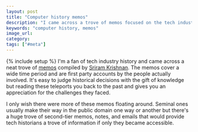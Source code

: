 ```yaml
---
layout: post
title: "Computer history memos"
description: "I came across a trove of memos focused on the tech industry and they give a wonderful glimpse of key themes and decisions."
keywords: "computer history, memos"
image_url:
category:
tags: ["#meta"]
---
```

{% include setup %}
I'm a fan of tech industry history and came across a neat trove of [memos](https://sriramk.com/memos) compiled by [Sriram Krishnan](https://twitter.com/sriramk). The memos cover a wide time period and are first party accounts by the people actually involved. It's easy to judge historical decisions with the gift of knowledge but reading these teleports you back to the past and gives you an appreciation for the challenges they faced.

I only wish there were more of these memos floating around. Seminal ones usually make their way in the public domain one way or another but there's a huge trove of second-tier memos, notes, and emails that would provide tech historians a trove of information if only they became accessible.
